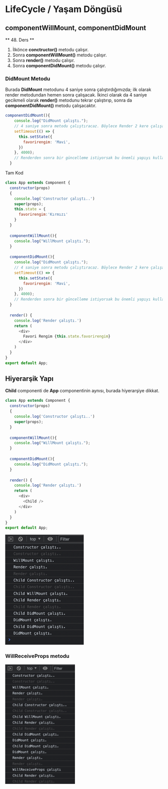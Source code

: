 # LifeCycle / Yaşam Döngüsü
## componentWillMount, componentDidMount

** 48. Ders **

1. İlkönce **conctructor()** metodu çalışır.
2. Sonra **componentWillMount()** metodu çalışır.
3. Sonra **render()** metodu çalışır.
4. Sonra **componentDidMount()** metodu çalışır.

### DidMount Metodu
Burada **DidMount** metodunu 4 saniye sonra çalıştırdığımızda;
ilk olarak render metodundan hemen sonra çalışacak. 
İkinci olarak da 4 saniye gecikmeli olarak **render()** metodunu tekrar çalıştırıp, 
sonra da **componentDidMount()** metodu çalışacaktır.
```js script
componentDidMount(){
    console.log("DidMount çalıştı.");
    // 4 saniye sonra metodu çalıştıracaz. Böylece Render 2 kere çalışacak.
    setTimeout(() => {
      this.setState({
        favorirengim: 'Mavi',
      })
    }, 4000);
    // Renderden sonra bir güncelleme istiyorsak bu önemli yapıyı kullanabiliriz.
  }
```
Tam Kod
```js script
class App extends Component {
  constructor(props)
  {
    console.log('Constructor çalıştı..')
    super(props);
    this.state = {
      favorirengim:'Kırmızı'
    }
  }

  componentWillMount(){
    console.log("WillMount çalıştı.");
  }

  componentDidMount(){
    console.log("DidMount çalıştı.");
    // 4 saniye sonra metodu çalıştıracaz. Böylece Render 2 kere çalışacak.
    setTimeout(() => {
      this.setState({
        favorirengim: 'Mavi',
      })
    }, 4000);
    // Renderden sonra bir güncelleme istiyorsak bu önemli yapıyı kullanabiliriz.
  }

  render() {
    console.log('Render çalıştı.')
    return (
      <div>
        Favori Rengim {this.state.favorirengim}
      </div>
    )
  }
}
export default App;
```
## Hiyerarşik Yapı

**Child** componenti de **App** componentinin aynısı, burada hiyerarşiye dikkat.
```js script
class App extends Component {
  constructor(props)
  {
    console.log('Constructor çalıştı..')
    super(props);
  }

  componentWillMount(){
    console.log("WillMount çalıştı.");
  }

  componentDidMount(){
    console.log("DidMount çalıştı."); 
  }

  render() {
    console.log('Render çalıştı.')
    return (
      <div>
        <Child />
      </div>
    )
  }
}
export default App;
```
<img src="2022-04-10-02-21-31.png" height="350">

### WillReceiveProps metodu
<img src="2022-04-10-02-55-18.png" height="380">
